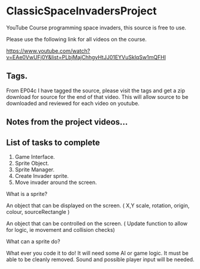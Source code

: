 # ClassicSpaceInvadersProject

YouTube Course programming space invaders, this source is free to use.

Please use the following link for all videos on the course.

https://www.youtube.com/watch?v=EAe0VwUFj0Y&list=PLbjMajChhgyHtJJ01EYVuSklqSw1mQFHl


## Tags.

From EP04c I have tagged the source, please visit the tags and get a zip download for source for the end of that video.
This will allow source to be downloaded and reviewed for each video on youtube.


## Notes from the project videos...
List of tasks to complete
-------------------------

 1. Game Interface.
 2. Sprite Object.
 3. Sprite Manager.
 4. Create Invader sprite.
 5. Move invader around the screen.

 What is a sprite?

 An object that can be displayed on the screen. 
 ( X,Y scale, rotation, origin, colour, sourceRectangle )
 
 An object that can be controlled on the screen. 
 ( Update function to allow for logic, ie movement and collision checks)

 What can a sprite do?

 What ever you code it to do! It will need some AI or game logic.
 It must be able to be cleanly removed. Sound and possible player input
 will be needed.


